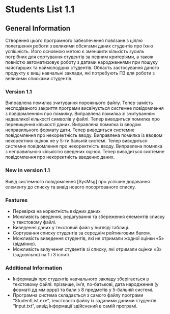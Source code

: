 # Students List 1.1

## General Information
Створення цього програмного забезпечення повязане з ціллю полегшення роботи з великими обсягами даних студентів про їхню успішність. Його основною метою є зменшити кількість зусиль потрібних для сортування студентів за певним критеріями, а також повністю автоматизовує роботу з датами народженнями при пошуку найстарших та наймолодших студентів. Область застосування даного продукту є вищі навчальні заклади, які потребують ПЗ для роботи з великими списками студентів.

### Version 1.1

Виправлена помилка зчитування порожнього файлу. Тепер замість несподіваного закриття програми висвічується системне повідомлення з повідомленням про помилку.
Виправлена помилка зі зчитуванням надвеликої кількості символів у файлі. Тепер виводиться помилка про перевищення кількості даних.
Виправлена помилка із вводом неправильного формату дати. Тепер виводиться системне повідомлення про некоректність вводу.
Виправлена помилка із вводом некоректних оцінок не у 5-ти бальній системі. Тепер виводиться системне повідомлення про некоректність вводу.
Виправлена помилка з неправильною кількістю введених оцінок. Тепер виводиться системне повідомлення про некоректність введених даних.

### New in version 1.1
Вивід системного повідомлення [SysMsg] про успішне додавання елементу до списку та вивід нового посортованого списку. 


### Features

- Перевірка на коректність вхідних даних
- Можливість введення, редагування та збереження елементів списку у текстовому файлі.
- Виведення даних у текстовий файл у вигляді таблиці.
- Сортування списку студентів за середнім рейтинговим балом.
- Можливість виведення студентів, які не отримали жодної оцінки «5» (відмінно).
- Можливість вилучення студентів зі списку, які отримали оцінки «3» (задовільно) на 1 і 3 іспиті.

### Additional Information
- Інформація про студентів навчального закладу зберігається в текстовому файлі: прізвище, ім’я, по-батькові, дата народження (у форматі дд мм рррр) та бали з 8 предметів у 5-бальній системі.
- Програмна система складається з самого файлу програми “StudentList.exe”, текстового файлу із заданими даними студентів “Input.txt”, вивід інформації здійснений в самій програмі.
